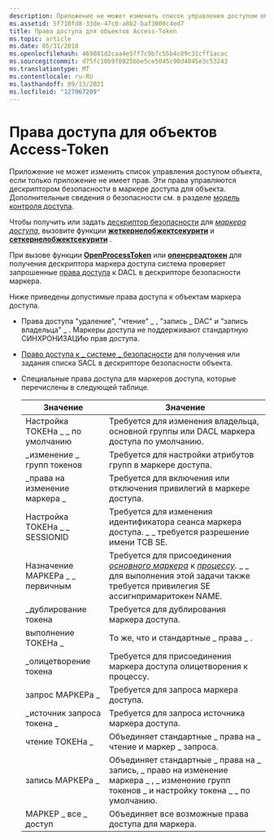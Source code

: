 ```yaml
---
description: Приложение не может изменить список управления доступом объекта, если только приложение не имеет прав.
ms.assetid: 5f710fd8-33de-47c0-a8b2-baf3008c4ed7
title: Права доступа для объектов Access-Token
ms.topic: article
ms.date: 05/31/2018
ms.openlocfilehash: 469081d2caa4e5ff7c9b7c55b4c09c31cff1acac
ms.sourcegitcommit: d75fc10b9f0825bbe5ce5045c90d4045e3c53243
ms.translationtype: MT
ms.contentlocale: ru-RU
ms.lasthandoff: 09/13/2021
ms.locfileid: "127067209"
---
```

# <a name="access-rights-for-access-token-objects"></a>Права доступа для объектов Access-Token

Приложение не может изменить список управления доступом объекта, если только приложение не имеет прав. Эти права управляются дескриптором безопасности в маркере доступа для объекта. Дополнительные сведения о безопасности см. в разделе [модель контроля доступа](access-control-model.md).

Чтобы получить или задать [дескриптор безопасности](security-descriptors.md) для [*маркера доступа*](/windows/desktop/SecGloss/a-gly), вызовите функции [**жеткернелобжектсекурити**](/windows/win32/api/securitybaseapi/nf-securitybaseapi-getkernelobjectsecurity) и [**сеткернелобжектсекурити**](/windows/win32/api/securitybaseapi/nf-securitybaseapi-setkernelobjectsecurity) .

При вызове функции [**OpenProcessToken**](/windows/win32/api/processthreadsapi/nf-processthreadsapi-openprocesstoken) или [**опенсреадтокен**](/windows/win32/api/processthreadsapi/nf-processthreadsapi-openthreadtoken) для получения дескриптора маркера доступа система проверяет запрошенные [права доступа](access-rights-and-access-masks.md) к DACL в дескрипторе безопасности маркера.

Ниже приведены допустимые права доступа к объектам маркера доступа.

-   Права доступа "удаление", "чтение" \_ , "запись \_ DAC" и "запись владельца" \_ . [](standard-access-rights.md) Маркеры доступа не поддерживают стандартную СИНХРОНИЗАЦИю прав доступа.
-   [Право доступа к \_ системе \_ безопасности](sacl-access-right.md) для получения или задания списка SACL в дескрипторе безопасности объекта.
-   Специальные права доступа для маркеров доступа, которые перечислены в следующей таблице.

    | Значение                     | Значение                                                                                                                                                                                                                                                                           |
    |---------------------------|-----------------------------------------------------------------------------------------------------------------------------------------------------------------------------------------------------------------------------------------------------------------------------------|
    | Настройка ТОКЕНа \_ \_ по умолчанию    | Требуется для изменения владельца, основной группы или DACL маркера доступа по умолчанию.                                                                                                                                                                                                  |
    | \_изменение \_ групп токенов     | Требуется для настройки атрибутов групп в маркере доступа.                                                                                                                                                                                                               |
    | \_права на изменение маркера \_ | Требуется для включения или отключения привилегий в маркере доступа.                                                                                                                                                                                                                  |
    | Настройка ТОКЕНа \_ \_ SESSIONID  | Требуется для изменения идентификатора сеанса маркера доступа. \_ \_ требуется разрешение имени TCB SE.                                                                                                                                                                                    |
    | Назначение МАРКЕРа \_ \_ первичным    | Требуется для присоединения [*основного маркера*](/windows/desktop/SecGloss/p-gly) к [*процессу*](/windows/desktop/SecGloss/p-gly). \_ \_ для выполнения этой задачи также требуется привилегия SE ассигнпримаритокен NAME. |
    | \_дублирование токена          | Требуется для дублирования маркера доступа.                                                                                                                                                                                                                                            |
    | выполнение ТОКЕНа \_            | То же, что и стандартные \_ права \_ .                                                                                                                                                                                                                                                |
    | \_олицетворение токена        | Требуется для присоединения маркера доступа олицетворения к процессу.                                                                                                                                                                                                                    |
    | запрос МАРКЕРа \_              | Требуется для запроса маркера доступа.                                                                                                                                                                                                                                                |
    | \_источник запроса токена \_      | Требуется для запроса источника маркера доступа.                                                                                                                                                                                                                                  |
    | чтение ТОКЕНа \_               | Объединяет стандартные \_ права на \_ чтение и маркер \_ запроса.                                                                                                                                                                                                                                 |
    | запись МАРКЕРа \_              | Объединяет стандартные \_ права на \_ запись, \_ право на изменение маркера \_ , \_ изменение групп токенов \_ и настройку токена \_ \_ по умолчанию.                                                                                                                                                                   |
    | МАРКЕР \_ все \_ доступ        | Объединяет все возможные права доступа для маркера.                                                                                                                                                                                                                                  |

    

     

 

 
